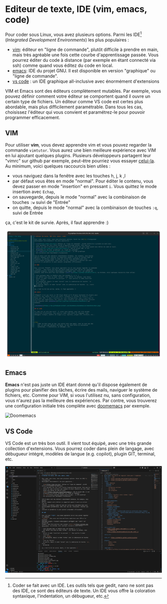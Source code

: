 # Editeur de texte, IDE (vim, emacs, code)

Pour coder sous Linux, vous avez plusieurs options. Parmi les IDE[^1] (*Integrated
Development Environments*) les plus populaires :

- [vim](https://www.vim.org/): éditeur en "ligne de commande", plutôt difficile à prendre en main, mais très agréable une fois cette courbe d'apprentissage passée. Vous pourrez
  éditer du code à distance (par exemple en étant connecté via ssh) comme quand vous éditez du code en local.
- [emacs](https://www.gnu.org/software/emacs/): IDE du projet GNU. Il est
  disponible en version "graphique" ou "ligne de commande". 
- [vs code](https://github.com/microsoft/vscode) : un IDE graphique
  all-inclusive avec énormément d'extensions 

VIM et Emacs sont des éditeurs complètement mutables. Par exemple, vous pouvez
définir comment votre éditeur se comportent quand il ouvre un certain type de
fichiers. Un éditeur comme VS code est certes plus abordable, mais plus
difficilement paramétrable. Dans tous les cas, choisissez l'éditeur qui vous
convient et paramétrez-le pour pouvoir programmer efficacement.

## VIM

Pour utiliser **vim**, vous devez apprendre vim et vous pouvez regarder la commande
`vimtutor`. Vous aurez une bien meilleure expérience avec VIM en lui ajoutant
quelques plugins. Plusieurs développeurs partagent leur "vimrc" sur github par
exemple, peut-être pourriez vous essayer [celui-la](https://github.com/amix/vimrc). Au minimum, voici quelques raccourcis bien utiles :

- vous naviguez dans la fenêtre avec les touches h, j, k ,l
- par défaut vous êtes en mode "normal". Pour éditer le contenu, vous devez
  passer en mode "insertion" en pressant `i`. Vous quittez le mode insertion
  avec `Echap`,
- on sauvegarde, depuis le mode "normal" avec la combinaison de touches `:w`
  suivi de "Entrée"
- on quitte, depuis le mode "normal" avec la combinaison de touches `:q`, suivi
  de Entrée

ça, c'est le kit de survie. Après, il faut apprendre :)

![VIM](../assets/vim.png)

## Emacs

**Emacs** n'est pas juste un IDE étant donné qu'il dispose également de plugins pour
planifier des tâches, écrire des mails, naviguer le système de fichiers, etc.
Comme pour VIM, si vous l'utilisez nu, sans configuration, vous n'aurez pas la
meilleure des expériences. Par contre, vous trouverez une configuration initiale
très complète avec [doomemacs](https://github.com/doomemacs/doomemacs) par
exemple.

![Doomemacs](https://raw.githubusercontent.com/doomemacs/doomemacs/screenshots/main.png)

## VS Code

VS Code est un très bon outil. Il vient tout équipé, avec une très grande
collection d'extensions. Vous pourrez coder dans plein de langage, avec
débugueur intégré, modèles de langue (e.g. copilot), plugin GIT, terminal, etc. 

![VS Code](../assets/vscode.png)


[^1]: 
	Coder se fait avec un IDE. Les outils tels que gedit, nano ne sont pas des
	IDE, ce sont des éditeurs de texte. Un IDE vous offre la coloration
	syntaxique, l'indentation, un débugueur, etc.

